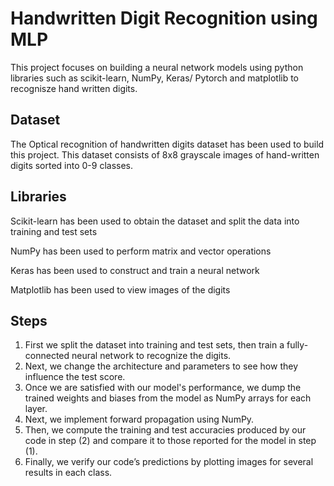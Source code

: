 # Handwritten Digit Recognition using MLP
This project focuses on building a neural network models using python libraries such as scikit-learn, NumPy, Keras/ Pytorch and matplotlib to recognisze hand written digits.


## Dataset

The Optical recognition of handwritten digits dataset has been used to build this project. This dataset consists of 8x8 grayscale images of hand-written digits sorted into 0-9 classes.

## Libraries

Scikit-learn has been used to obtain the dataset and split the data into training and test sets

NumPy has been used to perform matrix and vector operations

Keras has been used to construct and train a neural network

Matplotlib has been used to view images of the digits

##  Steps

1. First we split the dataset into training and test sets, then train a fully-connected neural network to recognize the digits.
2. Next, we change the architecture and parameters to see how they influence the test score.
3. Once we are satisfied with our model's performance, we dump the trained weights and biases from the model as NumPy arrays for each layer.
4. Next, we implement forward propagation using NumPy.
5. Then, we compute the training and test accuracies produced by our code in step (2) and compare it to those reported for the model in step (1).
6. Finally, we verify our code’s predictions by plotting images for several results in each class.
